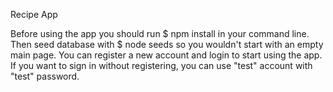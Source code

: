 Recipe App

Before using the app you should run $ npm install in your command line. Then seed database with $ node seeds so you wouldn't start with an empty main page.
You can register a new account and login to start using the app.
If you want to sign in without registering, you can use "test" account with "test" password.
